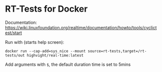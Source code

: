 # RT-Tests for Docker
Documentation: https://wiki.linuxfoundation.org/realtime/documentation/howto/tools/cyclictest/start


Run with (starts help screen):

```docker run --cap-add=sys_nice --mount source=rt-tests,target=/rt-tests/out highvight/real-time:latest```

Add arguments with `$`, the default duration time is set to 5mins







